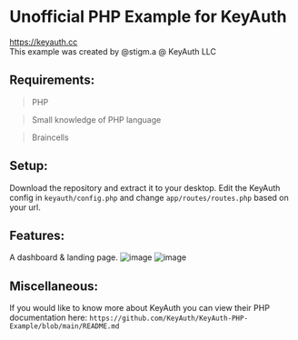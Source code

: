 # Unofficial PHP Example for KeyAuth
https://keyauth.cc <br> This example was created by @stigm.a @ KeyAuth LLC

## **Requirements:**
> PHP

> Small knowledge of PHP language

> Braincells

## **Setup:**
Download the repository and extract it to your desktop. Edit the KeyAuth config in `keyauth/config.php` and change `app/routes/routes.php` based on your url.

## **Features:**
A dashboard & landing page.
![image](https://github.com/StigV2/KeyAuth-Unofficial-PHP-Example/assets/170532117/3f137118-a9a6-4a32-9bce-33862b646500)
![image](https://github.com/StigV2/KeyAuth-Unofficial-PHP-Example/assets/170532117/1a567663-cb2a-4fa0-8373-5cd5b152cc1a)

## **Miscellaneous:**
If you would like to know more about KeyAuth you can view their PHP documentation here: `https://github.com/KeyAuth/KeyAuth-PHP-Example/blob/main/README.md`
